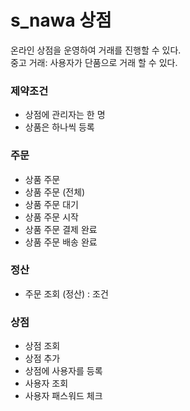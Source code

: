 # s_nawa 상점
온라인 상점을 운영하여 거래를 진행할 수 있다.  
중고 거래: 사용자가 단품으로 거래 할 수 있다.

### 제약조건
* 상점에 관리자는 한 명
* 상품은 하나씩 등록 

### 주문
* 상품 주문 
* 상품 주문 (전체)
* 상품 주문 대기
* 상품 주문 시작
* 상품 주문 결제 완료
* 상품 주문 배송 완료

### 정산
* 주문 조회 (정산) : 조건

### 상점 
* 상점 조회
* 상점 추가
* 상점에 사용자를 등록
* 사용자 조회
* 사용자 패스워드 체크
